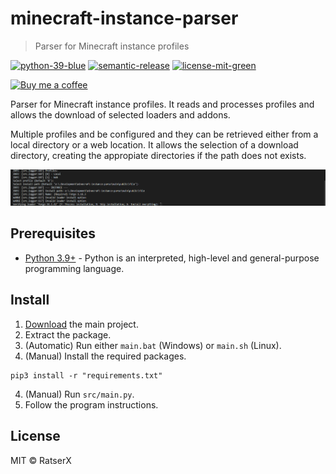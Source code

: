 # minecraft-instance-parser

> Parser for Minecraft instance profiles

[![python-39-blue](https://img.shields.io/badge/python-v3.9-blue)](https://www.python.org/)
[![semantic-release](https://img.shields.io/badge/%20%20%F0%9F%93%A6%F0%9F%9A%80-semantic--release-e10079.svg)](https://github.com/semantic-release/semantic-release)
[![license-mit-green](https://img.shields.io/badge/license-MIT-green)](https://github.com/RatserX/minecraft-instance-parse/blob/main/LICENSE)

[![Buy me a coffee](https://www.buymeacoffee.com/assets/img/guidelines/download-assets-sm-2.svg)](https://www.buymeacoffee.com/Ratser)

Parser for Minecraft instance profiles. It reads and processes profiles and allows the download of selected loaders and addons.

Multiple profiles and be configured and they can be retrieved either from a local directory or a web location. It allows the selection of a download directory, creating the appropiate directories if the path does not exists.

![Minecraft Instance Parse](https://raw.githubusercontent.com/RatserX/ratserx.github.io/master/public/images/minecraft-instance-parse.gif)

## Prerequisites

* [Python 3.9+](https://www.python.org/ftp/python/3.9.1/python-3.9.1-amd64.exe) - Python is an interpreted, high-level and general-purpose programming language.

## Install
1. [Download](https://github.com/RatserX/minecraft-instance-parse/archive/main.zip) the main project.
2. Extract the package.
3. (Automatic) Run either `main.bat` (Windows) or `main.sh` (Linux).
3. (Manual) Install the required packages.
```shell
pip3 install -r "requirements.txt"
```
4. (Manual) Run `src/main.py`.
3. Follow the program instructions.

## License

MIT © RatserX
